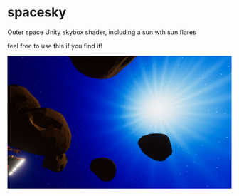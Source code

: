 # spacesky
Outer space Unity skybox shader, including a sun wth sun flares

feel free to use this if you find it!

![](https://github.com/OscarSaharoy/spacesky/blob/master/spaceskydemo.jpg)
